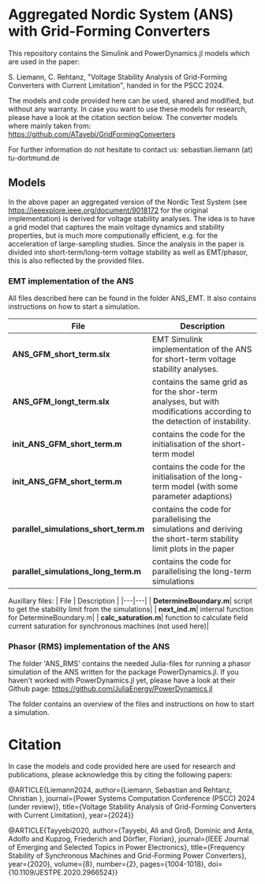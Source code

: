 # Aggregated Nordic System (ANS) with Grid-Forming Converters

This repository contains the Simulink and PowerDynamics.jl models which are used in the paper:

S. Liemann, C. Rehtanz, "Voltage Stability Analysis of Grid-Forming Converters with Current Limitation", handed in for the PSCC 2024.

The models and code provided here can be used, shared and modified, but without any warranty.
In case you want to use these models for research, please have a look at the citation section below. 
The converter models where mainly taken from: https://github.com/ATayebi/GridFormingConverters

For further information do not hesitate to contact us: sebastian.liemann (at) tu-dortmund.de

## Models

In the above paper an aggregated version of the Nordic Test System (see https://ieeexplore.ieee.org/document/9018172 for the original implementation) is derived for voltage stability analyses.
The idea is to have a grid model that captures the main voltage dynamics and stability properties, but is much more computionally efficient, e.g. for the acceleration of large-sampling studies. 
Since the analysis in the paper is divided into short-term/long-term voltage stability as well as EMT/phasor, this is also reflected by the provided files.

### EMT implementation of the ANS

All files described here can be found in the folder ANS_EMT. It also contains instructions on how to start a simulation.

|  File | Description    |
|---|---|
|  **ANS_GFM_short_term.slx** | EMT Simulink implementation of the ANS for short-term voltage stability analyses.     |
|  **ANS_GFM_longt_term.slx**  |  contains the same grid as for the shor-term analyses, but with modifications according to the detection of instability. |
| **init_ANS_GFM_short_term.m**  |  contains the code for the initialisation of the short-term model   |
|  **init_ANS_GFM_short_term.m** | contains the code for the initialisation of the long-term model (with some parameter adaptions)  |
|  **parallel_simulations_short_term.m** | contains the code for parallelising the simulations and deriving the short-term stability limit plots in the paper|
|  **parallel_simulations_long_term.m** | contains the code for parallelising the long-term simulations  |


Auxillary files:
|  File | Description    |
|---|---|
| **DetermineBoundary.m**| script to get the stability limit from the simulations|
| **next_ind.m**| internal function for DetermineBoundary.m|
| **calc_saturation.m**| function to calculate field current saturation for synchronous machines (not used here)|
 

### Phasor (RMS) implementation of the ANS

The folder 'ANS_RMS' contains the needed Julia-files for running a phasor simulation of the ANS written for the package PowerDynamics.jl. If you haven't worked with PowerDynamics.jl yet, please have a look at their Github page: https://github.com/JuliaEnergy/PowerDynamics.jl

The folder contains an overview of the files and instructions on how to start a simulation.

# Citation 

 In case the models and code provided here are used for research and publications, please acknowledge this by citing the following papers:

@ARTICLE{Liemann2024,
  author={Liemann, Sebastian and Rehtanz, Christian },
  journal={Power Systems Computation Conference (PSCC) 2024 (under review)}, 
  title={Voltage Stability Analysis of Grid-Forming Converters with Current Limitation}, 
  year={2024}}

@ARTICLE{Tayyebi2020,
  author={Tayyebi, Ali and Groß, Dominic and Anta, Adolfo and Kupzog, Friederich and Dörfler, Florian},
  journal={IEEE Journal of Emerging and Selected Topics in Power Electronics}, 
  title={Frequency Stability of Synchronous Machines and Grid-Forming Power Converters}, 
  year={2020},
  volume={8},
  number={2},
  pages={1004-1018},
  doi={10.1109/JESTPE.2020.2966524}}
